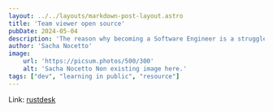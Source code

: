 ```yaml
---
layout: ../../layouts/markdown-post-layout.astro
title: 'Team viewer open source'
pubDate: 2024-05-04
description: 'The reason why becoming a Software Engineer is a struggle.'
author: 'Sacha Nocetto'
image:
    url: 'https://picsum.photos/500/300'
    alt: 'Sacha Nocetto Non existing image here.'
tags: ["dev", "learning in public", "resource"]
---
```


Link: <a href="https://rustdesk.com/">rustdesk</a>